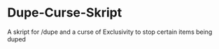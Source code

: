 # Dupe-Curse-Skript
A skript for /dupe and a curse of Exclusivity to stop certain items being duped

